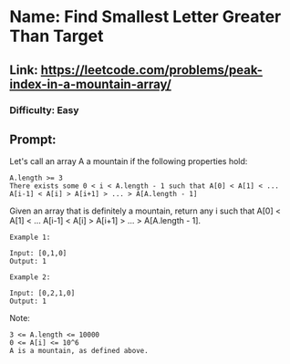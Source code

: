 # Name: Find Smallest Letter Greater Than Target

## Link: https://leetcode.com/problems/peak-index-in-a-mountain-array/

### Difficulty: Easy

## Prompt:

 Let's call an array A a mountain if the following properties hold:

    A.length >= 3
    There exists some 0 < i < A.length - 1 such that A[0] < A[1] < ... A[i-1] < A[i] > A[i+1] > ... > A[A.length - 1]

Given an array that is definitely a mountain, return any i such that A[0] < A[1] < ... A[i-1] < A[i] > A[i+1] > ... > A[A.length - 1].

```
Example 1:

Input: [0,1,0]
Output: 1

Example 2:

Input: [0,2,1,0]
Output: 1
```

Note:

    3 <= A.length <= 10000
    0 <= A[i] <= 10^6
    A is a mountain, as defined above.

